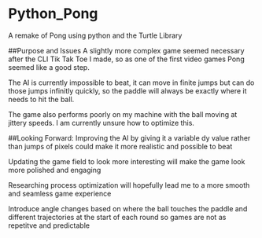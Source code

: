 # Python_Pong
A remake of Pong using python and the Turtle Library

##Purpose and Issues
A slightly more complex game seemed necessary after the CLI Tik Tak Toe I made, so as one of the first video games Pong seemed like a good step. 

The AI is currently impossible to beat, it can move in finite jumps but can do those jumps infinitly quickly, so the paddle will always be exactly where it needs to hit the ball. 

The game also performs poorly on my machine with the ball moving at jittery speeds. I am currently unsure how to optimize this.

##Looking Forward:
Improving the AI by giving it a variable dy value rather than jumps of pixels could make it more realistic and possible to beat

Updating the game field to look more interesting will make the game look more polished and engaging

Researching process optimization will hopefully lead me to a more smooth and seamless game experience

Introduce angle changes based on where the ball touches the paddle and different trajectories at the start of each round so games are not as repetitve and predictable
